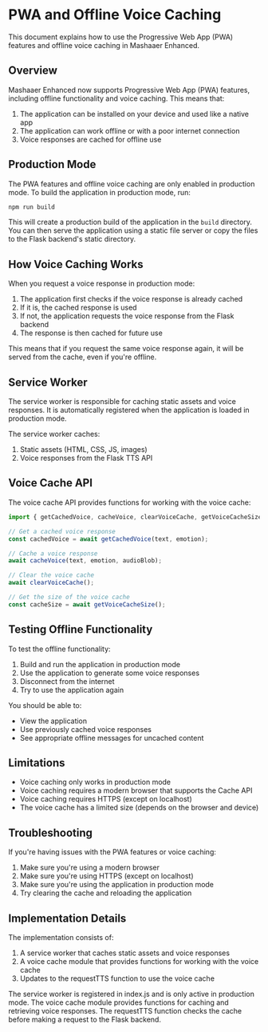 # PWA and Offline Voice Caching

This document explains how to use the Progressive Web App (PWA) features and offline voice caching in Mashaaer Enhanced.

## Overview

Mashaaer Enhanced now supports Progressive Web App (PWA) features, including offline functionality and voice caching. This means that:

1. The application can be installed on your device and used like a native app
2. The application can work offline or with a poor internet connection
3. Voice responses are cached for offline use

## Production Mode

The PWA features and offline voice caching are only enabled in production mode. To build the application in production mode, run:

```bash
npm run build
```

This will create a production build of the application in the `build` directory. You can then serve the application using a static file server or copy the files to the Flask backend's static directory.

## How Voice Caching Works

When you request a voice response in production mode:

1. The application first checks if the voice response is already cached
2. If it is, the cached response is used
3. If not, the application requests the voice response from the Flask backend
4. The response is then cached for future use

This means that if you request the same voice response again, it will be served from the cache, even if you're offline.

## Service Worker

The service worker is responsible for caching static assets and voice responses. It is automatically registered when the application is loaded in production mode.

The service worker caches:

1. Static assets (HTML, CSS, JS, images)
2. Voice responses from the Flask TTS API

## Voice Cache API

The voice cache API provides functions for working with the voice cache:

```javascript
import { getCachedVoice, cacheVoice, clearVoiceCache, getVoiceCacheSize } from '../utils/voice-cache';

// Get a cached voice response
const cachedVoice = await getCachedVoice(text, emotion);

// Cache a voice response
await cacheVoice(text, emotion, audioBlob);

// Clear the voice cache
await clearVoiceCache();

// Get the size of the voice cache
const cacheSize = await getVoiceCacheSize();
```

## Testing Offline Functionality

To test the offline functionality:

1. Build and run the application in production mode
2. Use the application to generate some voice responses
3. Disconnect from the internet
4. Try to use the application again

You should be able to:
- View the application
- Use previously cached voice responses
- See appropriate offline messages for uncached content

## Limitations

- Voice caching only works in production mode
- Voice caching requires a modern browser that supports the Cache API
- Voice caching requires HTTPS (except on localhost)
- The voice cache has a limited size (depends on the browser and device)

## Troubleshooting

If you're having issues with the PWA features or voice caching:

1. Make sure you're using a modern browser
2. Make sure you're using HTTPS (except on localhost)
3. Make sure you're using the application in production mode
4. Try clearing the cache and reloading the application

## Implementation Details

The implementation consists of:

1. A service worker that caches static assets and voice responses
2. A voice cache module that provides functions for working with the voice cache
3. Updates to the requestTTS function to use the voice cache

The service worker is registered in index.js and is only active in production mode. The voice cache module provides functions for caching and retrieving voice responses. The requestTTS function checks the cache before making a request to the Flask backend.